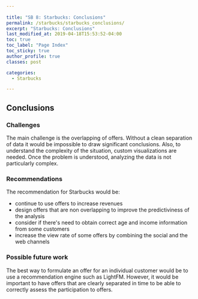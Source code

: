 ```yaml
---
  
title: "SB 8: Starbucks: Conclusions"
permalink: /starbucks/starbucks_conclusions/
excerpt: "Starbucks: Conclusions"
last_modified_at: 2019-04-18T15:53:52-04:00
toc: true
toc_label: "Page Index"
toc_sticky: true
author_profile: true
classes: post

categories:
  - Starbucks   

---
```


## Conclusions

### Challenges
The main challenge is the overlapping of offers. Without a clean separation of data it would be impossible to draw significant conclusions.
Also, to understand the complexity of the situation, custom visualizations are needed.
Once the problem is understood, analyzing the data is not particularly complex.

### Recommendations
The recommendation for Starbucks would be:
* continue to use offers to increase revenues
* design offers that are non overlapping to improve the predictiviness of the analysis
* consider if there's need to obtain correct age and income information from some customers
* increase the view rate of some offers by combining the social and the web channels

### Possible future work
The best way to formulate an offer for an individual customer would be to use a recommendation engine such as LightFM.
However, it would be important to have offers that are clearly separated in time to be able to correctly assess the participation to offers.

